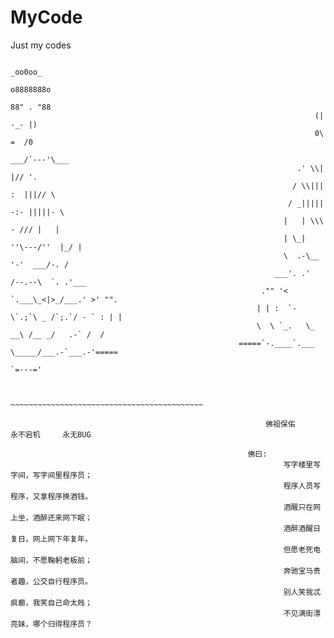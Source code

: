 # MyCode
Just my codes


                                                                         _oo0oo_
                                                                        o8888888o
                                                                        88" . "88
                                                                        (| -_- |)
                                                                        0\  =  /0
                                                                      ___/`---'\___
                                                                    .' \\|     |// '.
                                                                   / \\|||  :  |||// \
                                                                  / _||||| -:- |||||- \
                                                                 |   | \\\  - /// |   |
                                                                 | \_|  ''\---/''  |_/ |
                                                                 \  .-\__  '-'  ___/-. /
                                                               ___'. .'  /--.--\  `. .'___
                                                            ."" '<  `.___\_<|>_/___.' >' "".
                                                           | | :  `- \`.;`\ _ /`;.`/ - ` : | |
                                                           \  \ `_.   \_ __\ /__ _/   .-` /  /
                                                       =====`-.____`.___ \_____/___.-`___.-'=====
                                                                         `=---='


                                                       ~~~~~~~~~~~~~~~~~~~~~~~~~~~~~~~~~~~~~~~~~~~

                                                             佛祖保佑       永不宕机     永无BUG

                                                         佛曰:  
                                                                 写字楼里写字间，写字间里程序员；  
                                                                 程序人员写程序，又拿程序换酒钱。  
                                                                 酒醒只在网上坐，酒醉还来网下眠；  
                                                                 酒醉酒醒日复日，网上网下年复年。  
                                                                 但愿老死电脑间，不愿鞠躬老板前；  
                                                                 奔驰宝马贵者趣，公交自行程序员。  
                                                                 别人笑我忒疯癫，我笑自己命太贱；  
                                                                 不见满街漂亮妹，哪个归得程序员？



